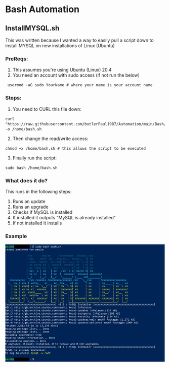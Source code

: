 # Bash Automation
## InstallMYSQL.sh
This was written because I wanted a way to easily pull a script down to install MYSQL on new installations of Linux (Ubuntu)

### PreReqs:
1. This assumes you're using Ubuntu (Linux) 20.4
2. You need an account with sudo access (if not run the below)
```console
 usermod -aG sudo YourName # where your name is your account name
 ```

### Steps:
1. You need to CURL this file down:
```console
curl "https://raw.githubusercontent.com/butlerPaul1987/Automation/main/Bash/InstallMySQL.sh" -o /home/bash.sh
```
2. Then change the read/write access:
```console
chmod +x /home/bash.sh # this allows the script to be executed
```
3. Finally run the script:
```console
sudo bash /home/bash.sh
```

### What does it do?
This runs in the following steps:
1. Runs an update
2. Runs an upgrade
3. Checks if MySQL is installed
4. If installed it outputs "MySQL is already installed"
5. If not installed it installs

### Example
![This is an image](https://github.com/butlerPaul1987/Automation/blob/main/Bash/example.jpg?raw=true)

